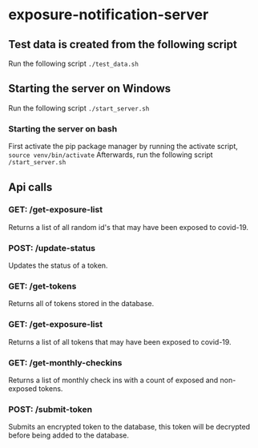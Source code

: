 # exposure-notification-server

## Test data is created from the following script
Run the following script `./test_data.sh`

## Starting the server on Windows
Run the following script `./start_server.sh`

### Starting the server on bash
First activate the pip package manager by running the activate script, `source venv/bin/activate`
Afterwards, run the following script `/start_server.sh`

## Api calls
### GET: /get-exposure-list
Returns a list of all random id's that may have been exposed to covid-19.

### POST: /update-status
Updates the status of a token.

### GET: /get-tokens
Returns all of tokens stored in the database.

### GET: /get-exposure-list
Returns a list of all tokens that may have been exposed to covid-19.

### GET: /get-monthly-checkins
Returns a list of monthly check ins with a count of exposed and non-exposed tokens. 

### POST: /submit-token
Submits an encrypted token to the database, this token will be decrypted before being added to the database.
